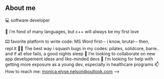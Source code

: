 ## About me 


💻 software developer

🩶 i'm fond of many languages, but c++ will always be my first love

⌨️ favorite platform to write code: MS Word first-- i know, brutal-- then, repl.it
🤸🏻 The best way i squash bugs in my codes: pilates, solidcore, barre.. and if all else fails, a good nights sleep
💬 I’m looking to collaborate on new app developement ideas and like-minded devs
🧐 I’m looking for help with getting more exposure as a young dev, especially in healthcare programs
📫 How to reach me: monica.elyse.nelson@outlook.com
-->


<!--
**Monellynel/monellynel** is a ✨ _special_ ✨ repository because its `README.md` (this file) appears on your GitHub profile.



